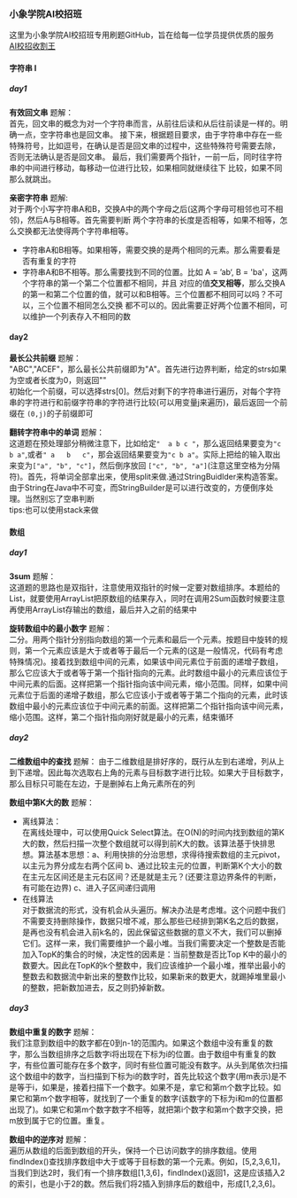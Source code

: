 ### 小象学院AI校招班
这里为小象学院AI校招班专用刷题GitHub，旨在给每一位学员提供优质的服务  
[AI校招收割王](https://www.chinahadoop.cn/course/1431/landing/page)
#### 字符串 I
##### day1
**有效回文串** 题解：  
首先，回文串的概念为对一个字符串而言，从前往后读和从后往前读是一样的。明确一点，空字符串也是回文串。
接下来，根据题目要求，由于字符串中存在一些特殊符号，比如逗号，在确认是否是回文串的过程中，这些特殊符号需要去除，
否则无法确认是否是回文串。
最后，我们需要两个指针，一前一后，同时往字符串的中间进行移动，每移动一位进行比较，如果相同就继续往下
比较，如果不同那么就跳出。  

**亲密字符串** 题解:  
对于两个小写字符串A和B，交换A中的两个字母之后(这两个字母可相邻也可不相邻)，然后A与B相等。首先需要判断
两个字符串的长度是否相等，如果不相等，怎么交换都无法使得两个字符串相等。  
- 字符串A和B相等。如果相等，需要交换的是两个相同的元素。那么需要看是否有重复的字符
- 字符串A和B不相等。那么需要找到不同的位置。比如 A = ’ab‘, B = 'ba'，这两个字符串的第一个第二个位置都不相同，并且
对应的值**交叉相等**，那么交换A的第一和第二个位置的值，就可以和B相等。三个位置都不相同可以吗？不可以，三个位置不相同怎么交换
都不可以的。因此需要正好两个位置不相同，可以维护一个列表存入不相同的数  

#### day2  
**最长公共前缀** 题解：  
"ABC","ACEF"，那么最长公共前缀即为"A"。首先进行边界判断，给定的strs如果为空或者长度为0，则返回""  
初始化一个前缀，可以选择strs[0]。然后对剩下的字符串进行遍历，对每个字符串的字符进行和前缀字符串的字符进行比较(可以用变量j来遍历)，最后返回一个前缀在
```(0,j)```的子前缀即可  

**翻转字符串中的单词** 题解：  
这道题在预处理部分稍微注意下，比如给定```"  a b c "```，那么返回结果要变为```"c b a"```,或者```" a   b   c"```，那会返回结果要变为```"c b a"```。实际上把给的输入取出来变为```["a", "b", "c"]```，然后倒序放回 ```["c", "b", "a"]```(注意这里空格为分隔符)。首先，将单词全部拿出来，使用split来做.通过StringBuidlder来构造答案。由于String在Java中不可变，而StringBuilder是可以进行改变的，方便倒序处理。当然别忘了空串判断  
tips:也可以使用stack来做

#### 数组 
##### day1  
**3sum** 题解：  
这道题的思路也是双指针，注意使用双指针的时候一定要对数组排序。本题给的List，就要使用ArrayList把原数组的结果存入，同时在调用2Sum函数时候要注意再使用ArrayList存输出的数组，最后并入之前的结果中  

**旋转数组中的最小数字** 题解：  
二分。用两个指针分别指向数组的第一个元素和最后一个元素。按题目中旋转的规则，第一个元素应该是大于或者等于最后一个元素的(这是一般情况，代码有考虑特殊情况)。接着找到数组中间的元素，如果该中间元素位于前面的递增子数组，那么它应该大于或者等于第一个指针指向的元素。此时数组中最小的元素应该位于中间元素的后面。这样把第一个指针指向该中间元素，缩小范围。同样，如果中间元素位于后面的递增子数组，那么它应该小于或者等于第二个指向的元素，此时该数组中最小的元素应该位于中间元素的前面。这样把第二个指针指向该中间元素，缩小范围。这样，第二个指针指向刚好就是最小的元素，结束循环

##### day2
**二维数组中的查找** 题解：
由于二维数组是排好序的，既行从左到右递增，列从上到下递增。因此每次选取右上角的元素与目标数字进行比较。如果大于目标数字，那么目标只可能在左边，于是删掉右上角元素所在的列  

**数组中第K大的数** 题解：  
- 离线算法：  
在离线处理中，可以使用Quick Select算法。在O(N)的时间内找到数组的第K大的数，然后扫描一次整个数组就可以得到前K大的数。该算法基于快排思想。算法基本思想：a、利用快排的分治思想，求得待搜索数组的主元pivot，以主元为界分成左右两个区间 b、通过比较主元的位置，判断第K个大小的数在主元左区间还是主元右区间？还是就是主元？(还要注意边界条件的判断，有可能在边界) c、进入子区间递归调用  
- 在线算法  
对于数据流的形式，没有机会从头遍历。解决办法是考虑堆。这个问题中我们不需要支持删除操作，数据只增不减，那么那些已经排到第K名之后的数据，是再也没有机会进入前k名的，因此保留这些数据的意义不大，我们可以删掉它们。这样一来，我们需要维护一个最小堆。当我们需要决定一个整数是否能加入TopK的集合的时候，决定性的因素是：当前整数是否比Top K中的最小的数要大。因此在TopK的k个整数中，我们应该维护一个最小堆，推举出最小的整数去和数据流中新出来的整数作比较，如果新来的数更大，就踢掉堆里最小的整数，把新数加进去，反之则扔掉新数。

##### day3  
**数组中重复的数字** 题解：  
我们注意到数组中的数字都在0到n-1的范围内。如果这个数组中没有重复的数字，那么当数组排序之后数字i将出现在下标为i的位置。由于数组中有重复的数字，有些位置可能存在多个数字，同时有些位置可能没有数字。从头到尾依次扫描这个数组中的数字，当扫描到下标为i的数字时，首先比较这个数字(用m表示)是不是等于i，如果是，接着扫描下一个数字。如果不是，拿它和第m个数字比较。如果它和第m个数字相等，就找到了一个重复的数字(该数字的下标为i和m的位置都出现了)。如果它和第m个数字数字不相等，就把第i个数字和第m个数字交换，把m放到属于它的位置。重复。  

**数组中的逆序对** 题解：  
遍历从数组的后面到数组的开头，保持一个已访问数字的排序数组。使用findIndex()查找排序数组中大于或等于目标数的第一个元素。例如，[5,2,3,6,1]，当我们到达2时，我们有一个排序数组[1,3,6]，findIndex()返回1，这是应该插入2的索引，也是小于2的数。然后我们将2插入到排序后的数组中，形成[1,2,3,6]。
